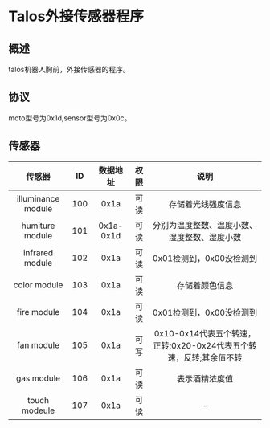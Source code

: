 # Talos外接传感器程序
## 概述
talos机器人胸前，外接传感器的程序。
## 协议
moto型号为0x1d,sensor型号为0x0c。
## 传感器
|传感器|ID|数据地址|权限|说明|
|:-:|:-:|:-:|:-:|:-:|
|illuminance module|100|0x1a|可读|存储着光线强度信息|
|humiture module|101|0x1a-0x1d|可读|分别为温度整数、温度小数、湿度整数、湿度小数|
|infrared module|102|0x1a|可读|0x01检测到，0x00没检测到|
|color module|103|0x1a|可读|存储着颜色信息|
|fire module|104|0x1a|可读|0x01检测到，0x00没检测到|
|fan module|105|0x1a|可写|0x10-0x14代表五个转速，正转;0x20-0x24代表五个转速，反转;其余值不转|
|gas module|106|0x1a|可读|表示酒精浓度值|
|touch modeule|107|0x1a|可读|-|